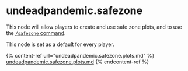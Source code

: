# undeadpandemic.safezone

This node will allow players to create and use safe zone plots, and to use the [`/safezone` command](../../commands/safezone/).

This node is set as a default for every player.

{% content-ref url="undeadpandemic.safezone.plots.md" %}
[undeadpandemic.safezone.plots.md](undeadpandemic.safezone.plots.md)
{% endcontent-ref %}
